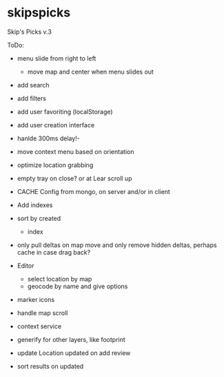 skipspicks
==========

Skip's Picks v.3


ToDo:

- menu slide from right to left
  - move map and center when menu slides out
- add search
- add filters
- add user favoriting (localStorage)
- add user creation interface
- hanlde 300ms delay!-
- move context menu based on orientation 
- optimize location grabbing 
- empty tray on close? or at Lear scroll up
- CACHE Config from mongo, on server and/or in client
- Add indexes
- sort by created
  - index
- only pull deltas on map move and only remove hidden deltas, perhaps cache in case drag back?

- Editor
  - select location by map
  - geocode by name and give options

- marker icons
- handle map scroll
- context service
- generify for other layers, like footprint

- update Location updated on add review
- sort results on updated

